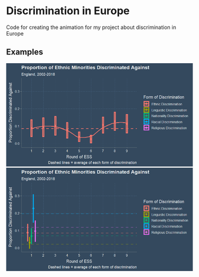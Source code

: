 # Discrimination in Europe
 Code for creating the animation for my project about discrimination in Europe

## Examples
![](discr_figs/england_by_outcome.gif)
![](discr_figs/england_by_round.gif)



